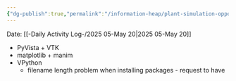 ```yaml
---
{"dg-publish":true,"permalink":"/information-heap/plant-simulation-opportunities/","noteIcon":"","created":"2025-07-07T14:23:45.706-05:00"}
---
```


Date: [[-Daily Activity Log-/2025 05-May 20\|2025 05-May 20]]


- PyVista + VTK
- matplotlib + manim
- VPython
	- filename length problem when installing packages - request to have 